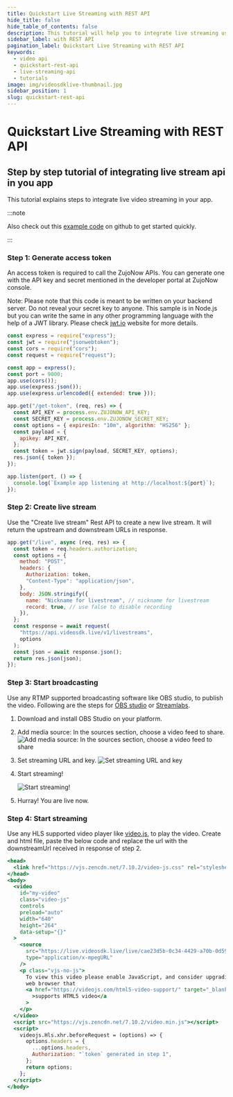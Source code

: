 ```yaml
---
title: Quickstart Live Streaming with REST API
hide_title: false
hide_table_of_contents: false
description: This tutorial will help you to integrate live streaming using REST API. it includes features such as adaptive live streaming, connect it with social media etc.
sidebar_label: with REST API
pagination_label: Quickstart Live Streaming with REST API
keywords:
  - video api
  - quickstart-rest-api
  - live-streaming-api
  - tutorials
image: img/videosdklive-thumbnail.jpg
sidebar_position: 1
slug: quickstart-rest-api
---
```


# Quickstart Live Streaming with REST API

## Step by step tutorial of integrating live stream api in you app

This tutorial explains steps to integrate live video streaming in your app.

:::note

Also check out this [example code](https://github.com/videosdk-live/videosdk-live-streaming-react-api-example.git) on github to get started quickly.

:::

### Step 1: Generate access token

An access token is required to call the ZujoNow APIs. You can generate one with the API key and secret mentioned in the developer portal at ZujoNow console.

Note: Please note that this code is meant to be written on your backend server. Do not reveal your secret key to anyone. This sample is in Node.js but you can write the same in any other programming language with the help of a JWT library. Please check <a href="https://jwt.io/">jwt.io</a> website for more details.

```js {19} title="server.js"
const express = require("express");
const jwt = require("jsonwebtoken");
const cors = require("cors");
const request = require("request");

const app = express();
const port = 9000;
app.use(cors());
app.use(express.json());
app.use(express.urlencoded({ extended: true }));

app.get("/get-token", (req, res) => {
  const API_KEY = process.env.ZUJONOW_API_KEY;
  const SECRET_KEY = process.env.ZUJONOW_SECRET_KEY;
  const options = { expiresIn: "10m", algorithm: "HS256" };
  const payload = {
    apikey: API_KEY,
  };
  const token = jwt.sign(payload, SECRET_KEY, options);
  res.json({ token });
});

app.listen(port, () => {
  console.log(`Example app listening at http://localhost:${port}`);
});
```

### Step 2: Create live stream

Use the "Create live stream" Rest API to create a new live stream. It will return the upstream and downstream URLs in response.

```js title="Live streaming api"
app.get("/live", async (req, res) => {
  const token = req.headers.authorization;
  const options = {
    method: "POST",
    headers: {
      Authorization: token,
      "Content-Type": "application/json",
    },
    body: JSON.stringify({
      name: "Nickname for livestream", // nickname for livestream
      record: true, // use false to disable recording
    }),
  };
  const response = await request(
    "https://api.videosdk.live/v1/livestreams",
    options
  );
  const json = await response.json();
  return res.json(json);
});
```

### Step 3: Start broadcasting

Use any RTMP supported broadcasting software like OBS studio, to publish the video. Following are the steps for <a href="https://obsproject.com/">OBS studio</a> or <a href="https://streamlabs.com/">Streamlabs</a>.

1. Download and install OBS Studio on your platform.
2. Add media source: In the sources section, choose a video feed to share.
   ![Add media source: In the sources section, choose a video feed to share](/img/obs-media-source.png)
3. Set streaming URL and key.
   ![Set streaming URL and key](/img/obs-streaming-config.png)
4. Start streaming!

   ![Start streaming!](/img/obs-start-streaming.png)

5. Hurray! You are live now.

### Step 4: Start streaming

Use any HLS supported video player like <a href="https://videojs.com/">video.js</a>, to play the video. Create and html file, paste the below code and replace the url with the downstreamUrl received in response of step 2.

```jsx title="Host live video"
<head>
  <link href="https://vjs.zencdn.net/7.10.2/video-js.css" rel="stylesheet" />
</head>
<body>
  <video
    id="my-video"
    class="video-js"
    controls
    preload="auto"
    width="640"
    height="264"
    data-setup="{}"
  >
    <source
      src="https://live.videosdk.live/live/cae23d5b-0c34-4429-a70b-0d597e5e0e96/index.m3u8"
      type="application/x-mpegURL"
    />
    <p class="vjs-no-js">
      To view this video please enable JavaScript, and consider upgrading to a
      web browser that
      <a href="https://videojs.com/html5-video-support/" target="_blank"
        >supports HTML5 video</a
      >
    </p>
  </video>
  <script src="https://vjs.zencdn.net/7.10.2/video.min.js"></script>
  <script>
    videojs.Hls.xhr.beforeRequest = (options) => {
      options.headers = {
        ...options.headers,
        Authorization: "`token` generated in step 1",
      };
      return options;
    };
  </script>
</body>
```
